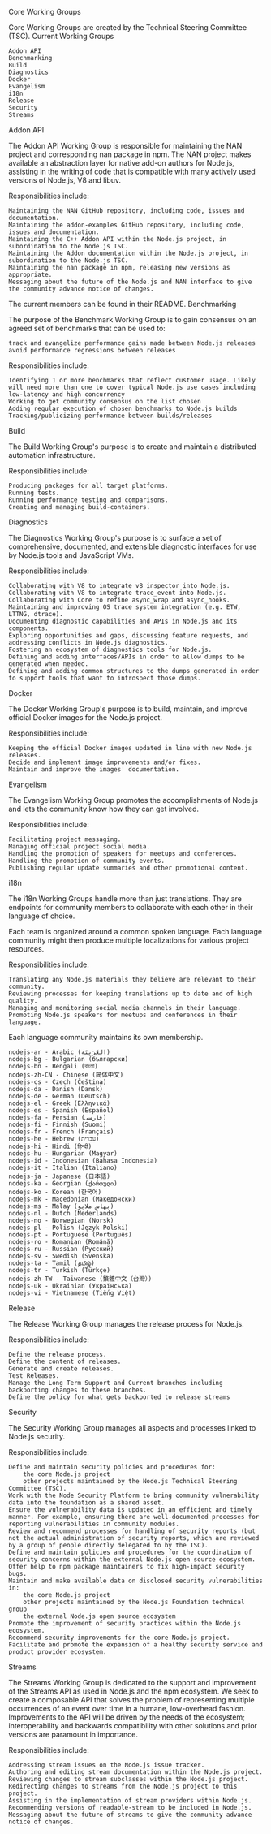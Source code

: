 Core Working Groups

Core Working Groups are created by the Technical Steering Committee (TSC).
Current Working Groups

    Addon API
    Benchmarking
    Build
    Diagnostics
    Docker
    Evangelism
    i18n
    Release
    Security
    Streams

Addon API

The Addon API Working Group is responsible for maintaining the NAN project and corresponding nan package in npm. The NAN project makes available an abstraction layer for native add-on authors for Node.js, assisting in the writing of code that is compatible with many actively used versions of Node.js, V8 and libuv.

Responsibilities include:

    Maintaining the NAN GitHub repository, including code, issues and documentation.
    Maintaining the addon-examples GitHub repository, including code, issues and documentation.
    Maintaining the C++ Addon API within the Node.js project, in subordination to the Node.js TSC.
    Maintaining the Addon documentation within the Node.js project, in subordination to the Node.js TSC.
    Maintaining the nan package in npm, releasing new versions as appropriate.
    Messaging about the future of the Node.js and NAN interface to give the community advance notice of changes.

The current members can be found in their README.
Benchmarking

The purpose of the Benchmark Working Group is to gain consensus on an agreed set of benchmarks that can be used to:

    track and evangelize performance gains made between Node.js releases
    avoid performance regressions between releases

Responsibilities include:

    Identifying 1 or more benchmarks that reflect customer usage. Likely will need more than one to cover typical Node.js use cases including low-latency and high concurrency
    Working to get community consensus on the list chosen
    Adding regular execution of chosen benchmarks to Node.js builds
    Tracking/publicizing performance between builds/releases

Build

The Build Working Group's purpose is to create and maintain a distributed automation infrastructure.

Responsibilities include:

    Producing packages for all target platforms.
    Running tests.
    Running performance testing and comparisons.
    Creating and managing build-containers.

Diagnostics

The Diagnostics Working Group's purpose is to surface a set of comprehensive, documented, and extensible diagnostic interfaces for use by Node.js tools and JavaScript VMs.

Responsibilities include:

    Collaborating with V8 to integrate v8_inspector into Node.js.
    Collaborating with V8 to integrate trace_event into Node.js.
    Collaborating with Core to refine async_wrap and async_hooks.
    Maintaining and improving OS trace system integration (e.g. ETW, LTTNG, dtrace).
    Documenting diagnostic capabilities and APIs in Node.js and its components.
    Exploring opportunities and gaps, discussing feature requests, and addressing conflicts in Node.js diagnostics.
    Fostering an ecosystem of diagnostics tools for Node.js.
    Defining and adding interfaces/APIs in order to allow dumps to be generated when needed.
    Defining and adding common structures to the dumps generated in order to support tools that want to introspect those dumps.

Docker

The Docker Working Group's purpose is to build, maintain, and improve official Docker images for the Node.js project.

Responsibilities include:

    Keeping the official Docker images updated in line with new Node.js releases.
    Decide and implement image improvements and/or fixes.
    Maintain and improve the images' documentation.

Evangelism

The Evangelism Working Group promotes the accomplishments of Node.js and lets the community know how they can get involved.

Responsibilities include:

    Facilitating project messaging.
    Managing official project social media.
    Handling the promotion of speakers for meetups and conferences.
    Handling the promotion of community events.
    Publishing regular update summaries and other promotional content.

i18n

The i18n Working Groups handle more than just translations. They are endpoints for community members to collaborate with each other in their language of choice.

Each team is organized around a common spoken language. Each language community might then produce multiple localizations for various project resources.

Responsibilities include:

    Translating any Node.js materials they believe are relevant to their community.
    Reviewing processes for keeping translations up to date and of high quality.
    Managing and monitoring social media channels in their language.
    Promoting Node.js speakers for meetups and conferences in their language.

Each language community maintains its own membership.

    nodejs-ar - Arabic (العَرَبِيَّة)
    nodejs-bg - Bulgarian (български)
    nodejs-bn - Bengali (বাংলা)
    nodejs-zh-CN - Chinese (简体中文)
    nodejs-cs - Czech (Čeština)
    nodejs-da - Danish (Dansk)
    nodejs-de - German (Deutsch)
    nodejs-el - Greek (Ελληνικά)
    nodejs-es - Spanish (Español)
    nodejs-fa - Persian (فارسی)
    nodejs-fi - Finnish (Suomi)
    nodejs-fr - French (Français)
    nodejs-he - Hebrew (עברית)
    nodejs-hi - Hindi (हिन्दी)
    nodejs-hu - Hungarian (Magyar)
    nodejs-id - Indonesian (Bahasa Indonesia)
    nodejs-it - Italian (Italiano)
    nodejs-ja - Japanese (日本語)
    nodejs-ka - Georgian (ქართული)
    nodejs-ko - Korean (한국어)
    nodejs-mk - Macedonian (Македонски)
    nodejs-ms - Malay (بهاس ملايو‎)
    nodejs-nl - Dutch (Nederlands)
    nodejs-no - Norwegian (Norsk)
    nodejs-pl - Polish (Język Polski)
    nodejs-pt - Portuguese (Português)
    nodejs-ro - Romanian (Română)
    nodejs-ru - Russian (Русский)
    nodejs-sv - Swedish (Svenska)
    nodejs-ta - Tamil (தமிழ்)
    nodejs-tr - Turkish (Türkçe)
    nodejs-zh-TW - Taiwanese (繁體中文（台灣）)
    nodejs-uk - Ukrainian (Українська)
    nodejs-vi - Vietnamese (Tiếng Việt)

Release

The Release Working Group manages the release process for Node.js.

Responsibilities include:

    Define the release process.
    Define the content of releases.
    Generate and create releases.
    Test Releases.
    Manage the Long Term Support and Current branches including backporting changes to these branches.
    Define the policy for what gets backported to release streams

Security

The Security Working Group manages all aspects and processes linked to Node.js security.

Responsibilities include:

    Define and maintain security policies and procedures for:
        the core Node.js project
        other projects maintained by the Node.js Technical Steering Committee (TSC).
    Work with the Node Security Platform to bring community vulnerability data into the foundation as a shared asset.
    Ensure the vulnerability data is updated in an efficient and timely manner. For example, ensuring there are well-documented processes for reporting vulnerabilities in community modules.
    Review and recommend processes for handling of security reports (but not the actual administration of security reports, which are reviewed by a group of people directly delegated to by the TSC).
    Define and maintain policies and procedures for the coordination of security concerns within the external Node.js open source ecosystem.
    Offer help to npm package maintainers to fix high-impact security bugs.
    Maintain and make available data on disclosed security vulnerabilities in:
        the core Node.js project
        other projects maintained by the Node.js Foundation technical group
        the external Node.js open source ecosystem
    Promote the improvement of security practices within the Node.js ecosystem.
    Recommend security improvements for the core Node.js project.
    Facilitate and promote the expansion of a healthy security service and product provider ecosystem.

Streams

The Streams Working Group is dedicated to the support and improvement of the Streams API as used in Node.js and the npm ecosystem. We seek to create a composable API that solves the problem of representing multiple occurrences of an event over time in a humane, low-overhead fashion. Improvements to the API will be driven by the needs of the ecosystem; interoperability and backwards compatibility with other solutions and prior versions are paramount in importance.

Responsibilities include:

    Addressing stream issues on the Node.js issue tracker.
    Authoring and editing stream documentation within the Node.js project.
    Reviewing changes to stream subclasses within the Node.js project.
    Redirecting changes to streams from the Node.js project to this project.
    Assisting in the implementation of stream providers within Node.js.
    Recommending versions of readable-stream to be included in Node.js.
    Messaging about the future of streams to give the community advance notice of changes.
